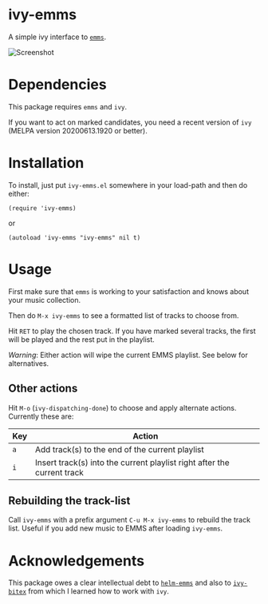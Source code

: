 # ivy-emms

A simple ivy interface to [`emms`](https://www.gnu.org/software/emms/).

![Screenshot](images/ivy-emms.png)

# Dependencies

This package requires `emms` and `ivy`.

If you want to act on marked candidates, you need a
recent version of `ivy` (MELPA version 20200613.1920 or better).

# Installation

To install, just put `ivy-emms.el` somewhere in your
load-path and then do either:
```elisp
(require 'ivy-emms)
```
or
```elisp
(autoload 'ivy-emms "ivy-emms" nil t)
```

# Usage

First make sure that `emms` is working to your satisfaction
and knows about your music collection.

Then do `M-x ivy-emms` to see a formatted list of tracks to
choose from.

Hit `RET` to play the chosen track.  If you have marked
several tracks, the first will be played and the rest put in
the playlist.

*Warning*: Either action will wipe the current EMMS
playlist.  See below for alternatives.

## Other actions

Hit `M-o` (`ivy-dispatching-done`) to choose and apply alternate
actions.  Currently these are:

|Key|Action|
|---|------|
|`a`| Add track(s) to the end of the current playlist|
|`i`| Insert track(s) into the current playlist right after the current track|

## Rebuilding the track-list

Call `ivy-emms` with a prefix argument `C-u M-x ivy-emms` to
rebuild the track list.  Useful if you add new music to EMMS
after loading `ivy-emms`.


# Acknowledgements

This package owes a clear intellectual debt to [`helm-emms`](https://github.com/emacs-helm/helm-emms)
and also to [`ivy-bitex`](https://github.com/tmalsburg/helm-bibtex) from which I learned how to
work with `ivy`.
